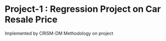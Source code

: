 # Project-1 : Regression Project on Car Resale Price

Implemented by CRISM-DM Methodology on project
